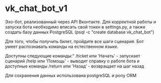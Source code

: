 # vk_chat_bot_v1

Эхо-бот, реализованный через API Вконтакте.
Для корректной работы и запуска бота необходимо вписать свой токен в settings.py,
а также создать базу данных PostgreSQL (psql -c "create database vk_chat_bot")

Для того, чтобы получить билет, пройдите все шаги сценария.
Бот умеет распознавать команды на естественном языке.

Доступны следующие команды:"
/ticket или 'Начать' - запускает сценарий
/help или 'Помощь' - выводит справку о работе бота и доступные команды
/return или 'Назад' - возвращает на шаг назад

Для сохранения данных использована postgreSQL и pony ORM
